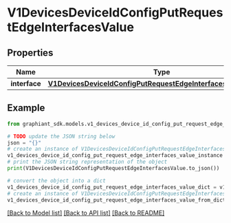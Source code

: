# V1DevicesDeviceIdConfigPutRequestEdgeInterfacesValue


## Properties

Name | Type | Description | Notes
------------ | ------------- | ------------- | -------------
**interface** | [**V1DevicesDeviceIdConfigPutRequestEdgeInterfacesValueInterface**](V1DevicesDeviceIdConfigPutRequestEdgeInterfacesValueInterface.md) |  | [optional] 

## Example

```python
from graphiant_sdk.models.v1_devices_device_id_config_put_request_edge_interfaces_value import V1DevicesDeviceIdConfigPutRequestEdgeInterfacesValue

# TODO update the JSON string below
json = "{}"
# create an instance of V1DevicesDeviceIdConfigPutRequestEdgeInterfacesValue from a JSON string
v1_devices_device_id_config_put_request_edge_interfaces_value_instance = V1DevicesDeviceIdConfigPutRequestEdgeInterfacesValue.from_json(json)
# print the JSON string representation of the object
print(V1DevicesDeviceIdConfigPutRequestEdgeInterfacesValue.to_json())

# convert the object into a dict
v1_devices_device_id_config_put_request_edge_interfaces_value_dict = v1_devices_device_id_config_put_request_edge_interfaces_value_instance.to_dict()
# create an instance of V1DevicesDeviceIdConfigPutRequestEdgeInterfacesValue from a dict
v1_devices_device_id_config_put_request_edge_interfaces_value_from_dict = V1DevicesDeviceIdConfigPutRequestEdgeInterfacesValue.from_dict(v1_devices_device_id_config_put_request_edge_interfaces_value_dict)
```
[[Back to Model list]](../README.md#documentation-for-models) [[Back to API list]](../README.md#documentation-for-api-endpoints) [[Back to README]](../README.md)


